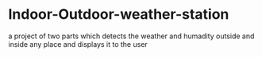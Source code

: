 # Indoor-Outdoor-weather-station
a project of two parts which detects the weather and humadity outside and inside any place and displays it to the user
